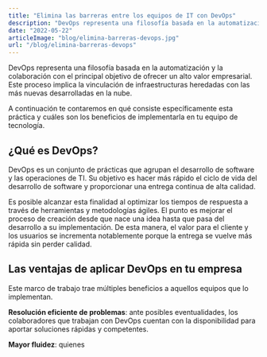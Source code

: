 ```yaml
---
title: "Elimina las barreras entre los equipos de IT con DevOps"
description: "DevOps representa una filosofía basada en la automatización y la colaboración con el principal objetivo de ofrecer un alto valor empresarial."
date: "2022-05-22"
articleImage: "blog/elimina-barreras-devops.jpg"
url: "/blog/elimina-barreras-devops"
---
```


DevOps representa una filosofía basada en la automatización y la colaboración con el principal objetivo de ofrecer un alto valor empresarial. Este proceso implica la vinculación de infraestructuras heredadas con las más nuevas desarrolladas en la nube.

A continuación te contaremos en qué consiste específicamente esta práctica y cuáles son los beneficios de implementarla en tu equipo de tecnología.

## ¿Qué es DevOps?

DevOps es un conjunto de prácticas que agrupan el desarrollo de software y las operaciones de TI. Su objetivo es hacer más rápido el ciclo de vida del desarrollo de software y proporcionar una entrega continua de alta calidad.

Es posible alcanzar esta finalidad al optimizar los tiempos de respuesta a través de herramientas y metodologías ágiles. El punto es mejorar el proceso de creación desde que nace una idea hasta que pasa del desarrollo a su implementación. De esta manera, el valor para el cliente y los usuarios se incrementa notablemente porque la entrega se vuelve más rápida sin perder calidad.

## Las ventajas de aplicar DevOps en tu empresa

Este marco de trabajo trae múltiples beneficios a aquellos equipos que lo implementan.

**Resolución eficiente de problemas**: ante posibles eventualidades, los colaboradores que trabajan con DevOps cuentan con la disponibilidad para aportar soluciones rápidas y competentes.

**Mayor fluidez**: quienes
